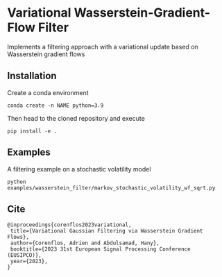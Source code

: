 # Variational Wasserstein-Gradient-Flow Filter

Implements a filtering approach with a variational update based on Wasserstein gradient flows

## Installation
 
 Create a conda environment
    
    conda create -n NAME python=3.9
    
 Then head to the cloned repository and execute
 
    pip install -e .
    
 ## Examples
 
 A filtering example on a stochastic volatility model
 
    python examples/wasserstein_filter/markov_stochastic_volatility_wf_sqrt.py
    
 ## Cite
 ```
 @inproceedings{corenflos2023variational,
  title={Variational Gaussian Filtering via Wasserstein Gradient Flows}, 
  author={Corenflos, Adrien and Abdulsamad, Hany},
  booktitle={2023 31st European Signal Processing Conference (EUSIPCO)}, 
  year={2023},
}
```
